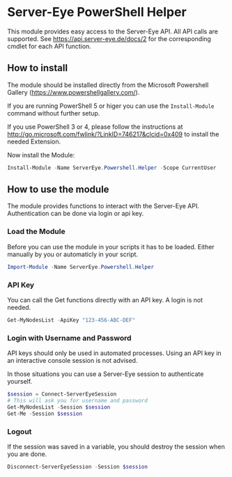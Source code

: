 # Server-Eye PowerShell Helper

This module provides easy access to the Server-Eye API. All API calls are supported. See https://api.server-eye.de/docs/2 for the corresponding cmdlet for each API function. 

## How to install
The module should be installed directly from the Microsoft Powershell Gallery (https://www.powershellgallery.com/).

If you are running PowerShell 5 or higer you can use the ```Install-Module``` command without further setup.  

If you use PowerShell 3 or 4, please follow the instructions at http://go.microsoft.com/fwlink/?LinkID=746217&clcid=0x409 to install the needed Extension.

Now install the Module:
```powershell
Install-Module -Name ServerEye.Powershell.Helper -Scope CurrentUser
``` 

## How to use the module
The module provides functions to interact with the Server-Eye API. Authentication can be done via login or api key. 

### Load the Module
Before you can use the module in your scripts it has to be loaded. Either manually by you or automaticly in your script.
```powershell
Import-Module -Name ServerEye.Powershell.Helper
```

### API Key
You can call the Get functions directly with an API key. A login is not needed.
```powershell
Get-MyNodesList -ApiKey "123-456-ABC-DEF"
```

### Login with Username and Password
API keys should only be used in automated processes. Using an API key in an interactive console session is not advised. 

In those situations you can use a Server-Eye session to authenticate yourself.
```powershell
$session = Connect-ServerEyeSession
# This will ask you for username and password
Get-MyNodesList -Session $session
Get-Me -Session $session

```

### Logout
If the session was saved in a variable, you should destroy the session when you are done.
```powershell
Disconnect-ServerEyeSession -Session $session
```

